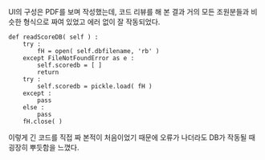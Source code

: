 UI의 구성은 PDF를 보며 작성했는데, 코드 리뷰를 해 본 결과 거의 모든 조원분들과 비슷한 형식으로 짜여 있었고 에러 없이 잘 작동되었다.

    def readScoreDB( self ) :
        try :
            fH = open( self.dbfilename, 'rb' )
        except FileNotFoundError as e :
            self.scoredb = [ ]
            return
        try :
            self.scoredb = pickle.load( fH )
        except :
            pass
        else :
            pass
        fH.close( )

이렇게 긴 코드를 직접 짜 본적이 처음이었기 때문에 오류가 나더라도 DB가 작동될 때 굉장히 뿌듯함을 느꼈다.
